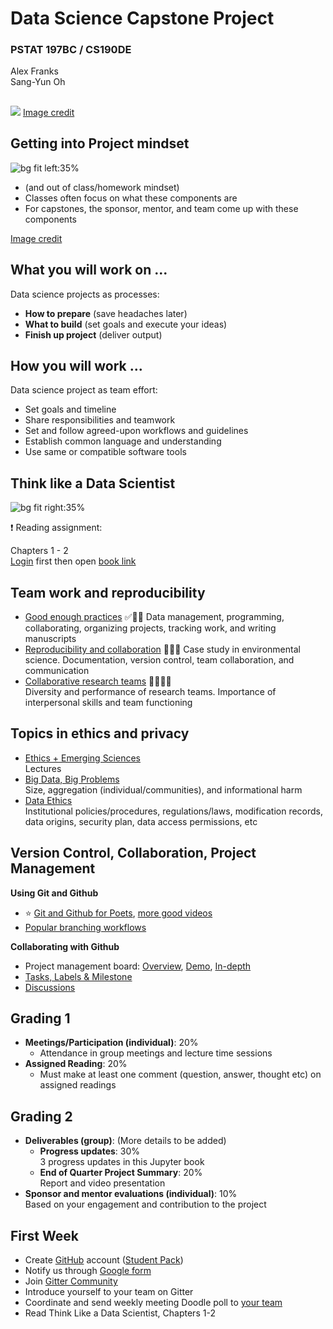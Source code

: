 <!--
theme: gaia
paginate: true
headingDivider: 2 
backgroundColor: white
-->

<!-- _class: lead -->

# Data Science Capstone Project
### PSTAT 197BC / CS190DE

Alex Franks  
Sang-Yun Oh

##

<!-- _class: lead -->

![](https://learning.oreilly.com/library/view/think-like-a/9781633430273/01fig01_alt.jpg)
[Image credit](https://learning.oreilly.com/library/view/think-like-a/9781633430273/)


## Getting into Project mindset

![bg fit left:35%](https://learning.oreilly.com/library/view/think-like-a/9781633430273/02fig02.jpg)

* (and out of class/homework mindset)
* Classes often focus on what these components are
* For capstones, the sponsor, mentor, and team come up with these components

[Image credit](https://learning.oreilly.com/library/view/think-like-a/9781633430273/)


## What you will work on ...

Data science projects as processes:

* **How to prepare** (save headaches later)
* **What to build** (set goals and execute your ideas)
* **Finish up project** (deliver output)


## How you will work ...

Data science project as team effort:

* Set goals and timeline
* Share responsibilities and teamwork
* Set and follow agreed-upon workflows and guidelines
* Establish common language and understanding
* Use same or compatible software tools


## Think like a Data Scientist

![bg fit right:35%](https://images.manning.com/360/480/resize/book/3/14e6612-b8c6-408c-9a69-1009f61e0d50/Godsey-TLDS-HI.png)

:exclamation: Reading assignment: 

Chapters 1 - 2  
[Login](http://uclibs.org/PID/432785) first then open [book link](https://learning.oreilly.com/library/view/think-like-a/9781633430273/)


## Team work and reproducibility

* [Good enough practices](https://doi.org/10.1371/journal.pcbi.1005510) :white_check_mark::calendar::notebook:
    Data management, programming, collaborating, organizing projects, tracking work, and writing manuscripts
* [Reproducibility and collaboration](https://doi.org/10.1038/s41559-017-0160) :facepunch::tada::clap: 
    Case study in environmental science. Documentation, version control, team collaboration, and communication
* [Collaborative research teams](https://doi.org/10.1890/130001) :dog::mouse::rabbit::frog:  
    Diversity and performance of research teams. Importance of interpersonal skills and team functioning 

## Topics in ethics and privacy

- [Ethics + Emerging Sciences](http://ethics.calpoly.edu/)  
    Lectures
- [Big Data, Big Problems](https://doi.org/10.1080/08900523.2014.863126)  
    Size, aggregation (individual/communities), and informational harm
- [Data Ethics](https://doi.org/10.1089/big.2018.0083)  
    Institutional policies/procedures, regulations/laws, modification records, data origins, security plan, data access permissions, etc


## Version Control, Collaboration, Project Management <!-- fit --> 

**Using Git and Github**
- :star: [Git and Github for Poets](https://youtube.com/playlist?list=PLRqwX-V7Uu6ZF9C0YMKuns9sLDzK6zoiV), [more good videos](https://youtube.com/playlist?list=PLnBmnPde1L9dsZV1cR2DFYNLNKrO56mjy)
- [Popular branching workflows](https://youtu.be/aJnFGMclhU8)

**Collaborating with Github**
- Project management board: [Overview](https://youtu.be/nI5VdsVl0FM), [Demo](https://youtu.be/ff5cBkPg-bQ?t=40), [In-depth](https://youtube.com/playlist?list=PLiO7XHcmTslc5hGrbnnmHIb0SeJLTpOEu)
- [Tasks, Labels & Milestone](https://youtu.be/ukYSRu4k0gs)
- [Discussions](https://youtu.be/BnnevOZx7g0)

## Grading 1

* **Meetings/Participation (individual)**: 20%  
    - Attendance in group meetings and lecture time sessions
* **Assigned Reading**: 20%
    - Must make at least one comment (question, answer, thought etc) on assigned readings

## Grading 2

* **Deliverables (group)**:
    (More details to be added)
    * **Progress updates**: 30%  
        3 progress updates in this Jupyter book
    * **End of Quarter Project Summary**: 20%  
        Report and video presentation
* **Sponsor and mentor evaluations (individual)**: 10%  
    Based on your engagement and contribution to the project

## First Week

* Create [GitHub](https://www.github.com) account ([Student Pack](https://education.github.com/pack))
* Notify us through [Google form](https://forms.gle/LZbcZUis9jkaQeVn6)
* Join [Gitter Community](https://gitter.im/ucsb-ds-capstone-2021)
* Introduce yourself to your team on Gitter
* Coordinate and send weekly meeting Doodle poll to [your team](https://ucsb-ds-capstone-2021.github.io/class/contacts.html)
* Read Think Like a Data Scientist, Chapters 1-2
